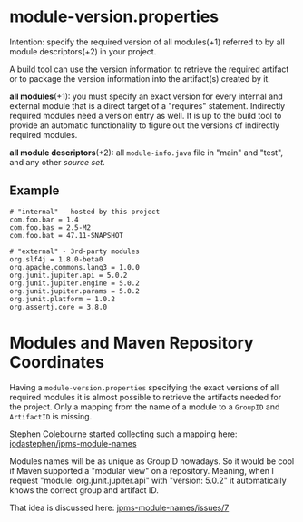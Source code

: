 # module-version.properties

Intention: specify the required version of all modules(+1) referred to by all
module descriptors(+2) in your project.

A build tool can use the version information to retrieve the required artifact
or to package the version information into the artifact(s) created by it.

**all modules**(+1): you must specify an exact version for every internal and
external module that is a direct target of a "requires" statement. Indirectly
required modules need a version entry as well. It is up to the build tool to
provide an automatic functionality to figure out the versions of indirectly
required modules.

**all module descriptors**(+2): all `module-info.java` file in "main" and "test",
and any other *source set*.

## Example

```properties
# "internal" - hosted by this project
com.foo.bar = 1.4
com.foo.bas = 2.5-M2
com.foo.bat = 47.11-SNAPSHOT

# "external" - 3rd-party modules
org.slf4j = 1.8.0-beta0
org.apache.commons.lang3 = 1.0.0
org.junit.jupiter.api = 5.0.2
org.junit.jupiter.engine = 5.0.2
org.junit.jupiter.params = 5.0.2
org.junit.platform = 1.0.2
org.assertj.core = 3.8.0
```

# Modules and Maven Repository Coordinates

Having a `module-version.properties` specifying the exact versions of all
required modules it is almost possible to retrieve the artifacts needed for
the project. Only a mapping from the name of a module to a `GroupID` and
`ArtifactID` is missing.

Stephen Colebourne started collecting such a mapping here: [jodastephen/jpms-module-names](https://github.com/jodastephen/jpms-module-names)

Modules names will be as unique as GroupID nowadays. So it would be cool
if Maven supported a "modular view" on a repository.
Meaning, when I request "module: org.junit.jupiter.api" with "version: 5.0.2"
it automatically knows the correct group and artifact ID.

That idea is discussed here: [jpms-module-names/issues/7](https://github.com/jodastephen/jpms-module-names/issues/7)

